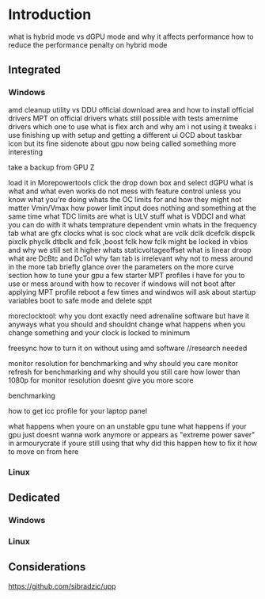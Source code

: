 # Introduction
what is hybrid mode vs dGPU mode and why it affects performance
how to reduce the performance penalty on hybrid mode

## Integrated

### Windows
amd cleanup utility vs DDU
official download area and how to install official drivers
MPT on official drivers
whats still possible with tests
amernime drivers
which one to use
what is flex arch and why am i not using it
tweaks i use
finishing up with setup and getting a different ui
OCD about taskbar icon but its fine
sidenote about gpu now being called something more interesting

take a backup from GPU Z

load it in Morepowertools
click the drop down box and select dGPU
what is what and what even works 
do not mess with feature control unless you know what you're doing
whats the OC limits for and how they might not matter
Vmin/Vmax 
how power limit input does nothing and something at the same time
what TDC limits are 
what is ULV stuff
what is VDDCI and what you can do with it 
whats temprature dependent vmin 
whats in the frequency tab
what are gfx clocks
what is soc clock
what are vclk dclk dcefclk dispclk pixclk phyclk dtbclk and fclk ,boost fclk
how fclk might be locked in vbios and why we still set it higher
whats staticvoltageoffset
what is linear droop
what are DcBtc and DcTol
why fan tab is irrelevant
why not to mess around in the more tab
briefly glance over the parameters on the more curve section
how to tune your gpu
a few starter MPT profiles i have for you to use or mess around with
how to recover if windows will not boot after applying MPT profile
reboot a few times and windwos will ask about startup variables boot to safe mode and delete sppt 

moreclocktool: why you dont exactly need adrenaline software but have it anyways
what you should and shouldnt change
what happens when you change something and your clock is locked to minimum

freesync 
how to turn it on without using amd software //research needed

monitor resolution for benchmarking and why should you care
monitor refresh for benchmarking and why should you still care
how lower than 1080p for monitor resolution doesnt give you more score

benchmarking 


how to get icc profile for your laptop panel

what happens when youre on an unstable gpu tune
what happens if your gpu just doesnt wanna work anymore or appears as "extreme power saver" in armourycrate if youre still using that
why did this happen
how to fix it
how to move on from here
### Linux
## Dedicated

### Windows

### Linux


## Considerations
https://github.com/sibradzic/upp
